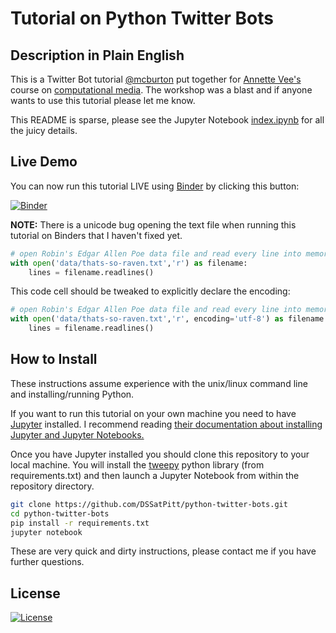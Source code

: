 # Tutorial on Python Twitter Bots


## Description in Plain English
This is a Twitter Bot tutorial [@mcburton](http://twitter.com/mcburton) put together for [Annette Vee's](http://twitter.com/anetv) course on [computational media](http://www.annettevee.com/2015fall_computationalmedia/). The workshop was a blast and if anyone wants to use this tutorial please let me know.

This README is sparse, please see the Jupyter Notebook [index.ipynb](index.ipynb) for all the juicy details.



## Live Demo
You can now run this tutorial LIVE using [Binder](http://mybinder.org/) by clicking this button:

[![Binder](http://mybinder.org/badge.svg)](http://mybinder.org/repo/DSSatPitt/python-twitter-bots)

**NOTE:** There is a unicode bug opening the text file when running this tutorial on Binders that I haven't fixed yet.
```python
# open Robin's Edgar Allen Poe data file and read every line into memory
with open('data/thats-so-raven.txt','r') as filename:
    lines = filename.readlines()
```
This code cell should be tweaked to explicitly declare the encoding:
```python
# open Robin's Edgar Allen Poe data file and read every line into memory
with open('data/thats-so-raven.txt','r', encoding='utf-8') as filename:
    lines = filename.readlines()
```

## How to Install

These instructions assume experience with the unix/linux command line and installing/running Python.

If you want to run this tutorial on your own machine you need to have [Jupyter](https://jupyter.org/) installed. I recommend reading [their documentation about installing Jupyter and Jupyter Notebooks.](http://jupyter.readthedocs.org/en/latest/install.html#how-to-install-jupyter-notebook)

Once you have Jupyter installed you should clone this repository to your local machine. You will install the [tweepy](http://www.tweepy.org/) python library (from requirements.txt) and then launch a Jupyter Notebook from within the repository directory.

```bash
git clone https://github.com/DSSatPitt/python-twitter-bots.git
cd python-twitter-bots
pip install -r requirements.txt
jupyter notebook
```

These are very quick and dirty instructions, please contact me if you have further questions.


## License



[![License](http://img.shields.io/:license-mit-blue.svg?style=flat-square)](http://badges.mit-license.org)
